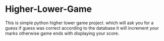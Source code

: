 # Higher-Lower-Game
This is simple python higher lower game project. which will ask you for a guess if guess was correct according to the database it will increment your marks otherwise game ends with displaying your score.
